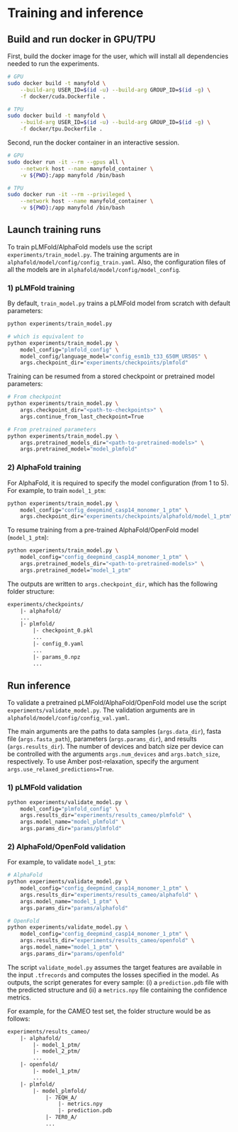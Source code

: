 # Training and inference

## Build and run docker in GPU/TPU

First, build the docker image for the user, which will install all dependencies needed to run the experiments.

```bash
# GPU
sudo docker build -t manyfold \
    --build-arg USER_ID=$(id -u) --build-arg GROUP_ID=$(id -g) \
    -f docker/cuda.Dockerfile .

# TPU
sudo docker build -t manyfold \
    --build-arg USER_ID=$(id -u) --build-arg GROUP_ID=$(id -g) \
    -f docker/tpu.Dockerfile .
```

Second, run the docker container in an interactive session.

```bash
# GPU
sudo docker run -it --rm --gpus all \
    --network host --name manyfold_container \
    -v ${PWD}:/app manyfold /bin/bash

# TPU
sudo docker run -it --rm --privileged \
    --network host --name manyfold_container \
    -v ${PWD}:/app manyfold /bin/bash
```

## Launch training runs

To train pLMFold/AlphaFold models use the script `experiments/train_model.py`. The training arguments are in `alphafold/model/config/config_train.yaml`. Also, the configuration files of all the models are in `alphafold/model/config/model_config`.

### 1) pLMFold training

By default, `train_model.py` trains a pLMFold model from scratch with default parameters:

```bash
python experiments/train_model.py

# which is equivalent to
python experiments/train_model.py \
    model_config="plmfold_config" \
    model_config/language_model="config_esm1b_t33_650M_UR50S" \
    args.checkpoint_dir="experiments/checkpoints/plmfold"
```

Training can be resumed from a stored checkpoint or pretrained model parameters:

```bash
# From checkpoint
python experiments/train_model.py \
    args.checkpoint_dir="<path-to-checkpoints>" \
    args.continue_from_last_checkpoint=True

# From pretrained parameters
python experiments/train_model.py \
    args.pretrained_models_dir="<path-to-pretrained-models>" \
    args.pretrained_model="model_plmfold"
```


### 2) AlphaFold training

For AlphaFold, it is required to specify the model configuration (from 1 to 5). For example, to train `model_1_ptm`:

```bash
python experiments/train_model.py \
    model_config="config_deepmind_casp14_monomer_1_ptm" \
    args.checkpoint_dir="experiments/checkpoints/alphafold/model_1_ptm"
```

To resume training from a pre-trained AlphaFold/OpenFold model (`model_1_ptm`):

```bash
python experiments/train_model.py \
    model_config="config_deepmind_casp14_monomer_1_ptm" \
    args.pretrained_models_dir="<path-to-pretrained-models>" \
    args.pretrained_model="model_1_ptm"
```

The outputs are written to `args.checkpoint_dir`, which has the following folder structure:

```LaTex
experiments/checkpoints/
    |- alphafold/
    ...
    |- plmfold/
        |- checkpoint_0.pkl
        ...
        |- config_0.yaml
        ...
        |- params_0.npz
        ...
```

## Run inference

To validate a pretrained pLMFold/AlphaFold/OpenFold model use the script `experiments/validate_model.py`. The validation arguments are in `alphafold/model/config/config_val.yaml`.

The main arguments are the paths to data samples (`args.data_dir`), fasta file (`args.fasta_path`), parameters (`args.params_dir`), and results (`args.results_dir`). The number of devices and batch size per device can be controlled with the arguments `args.num_devices` and `args.batch_size`, respectively. To use Amber post-relaxation, specify the argument `args.use_relaxed_predictions=True`.

### 1) pLMFold validation

```bash
python experiments/validate_model.py \
    model_config="plmfold_config" \
    args.results_dir="experiments/results_cameo/plmfold" \
    args.model_name="model_plmfold" \
    args.params_dir="params/plmfold"
```

### 2) AlphaFold/OpenFold validation

For example, to validate `model_1_ptm`:

```bash
# AlphaFold
python experiments/validate_model.py \
    model_config="config_deepmind_casp14_monomer_1_ptm" \
    args.results_dir="experiments/results_cameo/alphafold" \
    args.model_name="model_1_ptm" \
    args.params_dir="params/alphafold"

# OpenFold
python experiments/validate_model.py \
    model_config="config_deepmind_casp14_monomer_1_ptm" \
    args.results_dir="experiments/results_cameo/openfold" \
    args.model_name="model_1_ptm" \
    args.params_dir="params/openfold"
```

The script `validate_model.py` assumes the target features are available in the input `.tfrecords` and computes the losses specified in the model. As outputs, the script generates for every sample: (i) a `prediction.pdb` file with the predicted structure and (ii) a `metrics.npy` file containing the confidence metrics.

For example, for the CAMEO test set, the folder structure would be as follows:

```LaTex
experiments/results_cameo/
    |- alphafold/
        |- model_1_ptm/
        |- model_2_ptm/
        ...
    |- openfold/
        |- model_1_ptm/
        ...
    |- plmfold/
        |- model_plmfold/
            |- 7EQH_A/
                |- metrics.npy
                |- prediction.pdb
            |- 7ER0_A/
            ...
```
